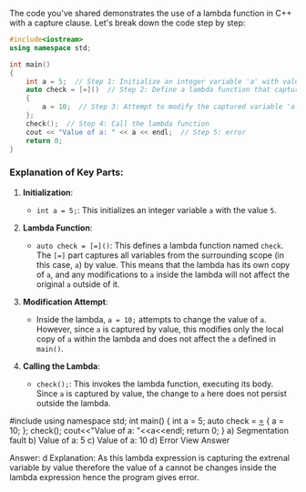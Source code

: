 The code you've shared demonstrates the use of a lambda function in C++ with a capture clause. Let's break down the code step by step:

```cpp
#include<iostream>
using namespace std;

int main()
{
    int a = 5;  // Step 1: Initialize an integer variable 'a' with value 5
    auto check = [=]()  // Step 2: Define a lambda function that captures 'a' by value
    {
        a = 10;  // Step 3: Attempt to modify the captured variable 'a'
    };
    check();  // Step 4: Call the lambda function
    cout << "Value of a: " << a << endl;  // Step 5: error
    return 0;  
}
```

### Explanation of Key Parts:

1. **Initialization**:
   - `int a = 5;`: This initializes an integer variable `a` with the value `5`.

2. **Lambda Function**:
   - `auto check = [=]()`: This defines a lambda function named `check`. The `[=]` part captures all variables from the surrounding scope (in this case, `a`) by value. This means that the lambda has its own copy of `a`, and any modifications to `a` inside the lambda will not affect the original `a` outside of it.

3. **Modification Attempt**:
   - Inside the lambda, `a = 10;` attempts to change the value of `a`. However, since `a` is captured by value, this modifies only the local copy of `a` within the lambda and does not affect the `a` defined in `main()`.

4. **Calling the Lambda**:
   - `check();`: This invokes the lambda function, executing its body. Since `a` is captured by value, the change to `a` here does not persist outside the lambda.

#include<iostream>
using namespace std;
int main()
{
	int a = 5;
	auto check = [=]() 
        {
		a = 10;
	};
	check();
	cout<<"Value of a: "<<a<<endl;
	return 0;
}
a) Segmentation fault
b) Value of a: 5
c) Value of a: 10
d) Error
View Answer

Answer: d
Explanation: As this lambda expression is capturing the extrenal variable by value therefore the value of a cannot be changes inside the lambda expression hence the program gives error.
